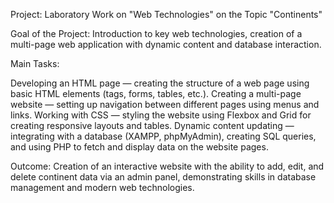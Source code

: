 Project: Laboratory Work on "Web Technologies" on the Topic "Continents"

Goal of the Project: Introduction to key web technologies, creation of a multi-page web application with dynamic content and database interaction.

Main Tasks:

Developing an HTML page — creating the structure of a web page using basic HTML elements (tags, forms, tables, etc.).
Creating a multi-page website — setting up navigation between different pages using menus and links.
Working with CSS — styling the website using Flexbox and Grid for creating responsive layouts and tables.
Dynamic content updating — integrating with a database (XAMPP, phpMyAdmin), creating SQL queries, and using PHP to fetch and display data on the website pages.


Outcome: Creation of an interactive website with the ability to add, edit, and delete continent data via an admin panel, demonstrating skills in database management and modern web technologies.

